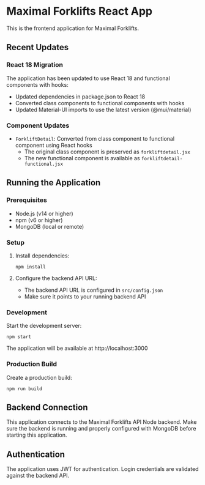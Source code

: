 # Maximal Forklifts React App

This is the frontend application for Maximal Forklifts.

## Recent Updates

### React 18 Migration

The application has been updated to use React 18 and functional components with hooks:

- Updated dependencies in package.json to React 18
- Converted class components to functional components with hooks
- Updated Material-UI imports to use the latest version (@mui/material)

### Component Updates

- `ForkliftDetail`: Converted from class component to functional component using React hooks
  - The original class component is preserved as `forkliftdetail.jsx`
  - The new functional component is available as `forkliftdetail-functional.jsx`

## Running the Application

### Prerequisites

- Node.js (v14 or higher)
- npm (v6 or higher)
- MongoDB (local or remote)

### Setup

1. Install dependencies:
   ```
   npm install
   ```

2. Configure the backend API URL:
   - The backend API URL is configured in `src/config.json`
   - Make sure it points to your running backend API

### Development

Start the development server:
```
npm start
```

The application will be available at http://localhost:3000

### Production Build

Create a production build:
```
npm run build
```

## Backend Connection

This application connects to the Maximal Forklifts API Node backend. Make sure the backend is running and properly configured with MongoDB before starting this application.

## Authentication

The application uses JWT for authentication. Login credentials are validated against the backend API.
